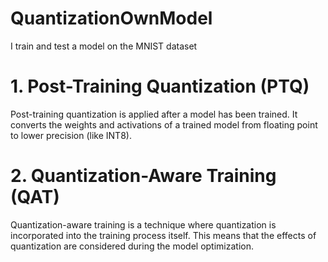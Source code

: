 # QuantizationOwnModel
I train and test a model on the MNIST dataset 
# 1. Post-Training Quantization (PTQ)
Post-training quantization is applied after a model has been trained. It converts the weights and activations of a trained model from floating point to lower precision (like INT8). 
# 2. Quantization-Aware Training (QAT)
Quantization-aware training is a technique where quantization is incorporated into the training process itself. This means that the effects of quantization are considered during the model optimization.

